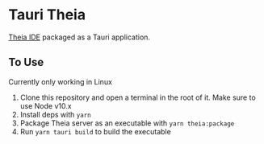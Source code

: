 # Tauri Theia

[Theia IDE](https://theia-ide.org/) packaged as a Tauri application.

## To Use

Currently only working in Linux

1. Clone this repository and open a terminal in the root of it. Make sure to use Node v10.x
2. Install deps with `yarn`
3. Package Theia server as an executable with `yarn theia:package`
4. Run `yarn tauri build` to build the executable

